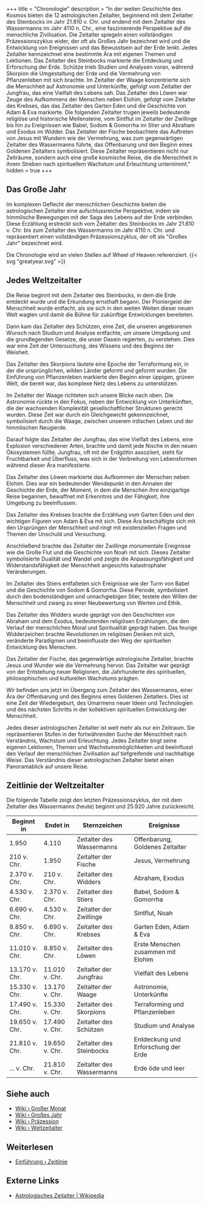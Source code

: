 +++
title = "Chronologie"
description = "In der weiten Geschichte des Kosmos bieten die 12 astrologischen Zeitalter, beginnend mit dem Zeitalter des Steinbocks im Jahr 21.810 v. Chr. und endend mit dem Zeitalter des Wassermanns im Jahr 4110 n. Chr., eine faszinierende Perspektive auf die menschliche Zivilisation. Die Zeitalter spiegeln einen vollständigen Präzessionszyklus wider, der oft als Großes Jahr bezeichnet wird und die Entwicklung von Ereignissen und das Bewusstsein auf der Erde lenkt. Jedes Zeitalter kennzeichnet eine bestimmte Ära mit eigenen Themen und Lektionen. Das Zeitalter des Steinbocks markierte die Entdeckung und Erforschung der Erde. Schütze trieb Studien und Analysen voran, während Skorpion die Umgestaltung der Erde und die Vermehrung von Pflanzenleben mit sich brachte. Im Zeitalter der Waage konzentrierte sich die Menschheit auf Astronomie und Unterkünfte, gefolgt vom Zeitalter der Jungfrau, das eine Vielfalt des Lebens sah. Das Zeitalter des Löwen war Zeuge des Aufkommens der Menschen neben Elohim, gefolgt vom Zeitalter des Krebses, das das Zeitalter des Garten Eden und die Geschichte von Adam & Eva markierte. Die folgenden Zeitalter trugen jeweils bedeutende religiöse und historische Meilensteine, vom Sintflut im Zeitalter der Zwillinge bis hin zu Ereignissen wie Babel, Sodom & Gomorrha im Stier und Abraham und Exodus im Widder. Das Zeitalter der Fische beobachtete das Auftreten von Jesus mit Wundern wie der Vermehrung, was zum gegenwärtigen Zeitalter des Wassermanns führte, das Offenbarung und den Beginn eines Goldenen Zeitalters symbolisiert. Diese Zeitalter repräsentieren nicht nur Zeiträume, sondern auch eine große kosmische Reise, die die Menschheit in ihrem Streben nach spirituellem Wachstum und Erleuchtung unternimmt."
hidden = true
+++

## Das Große Jahr

Im komplexen Geflecht der menschlichen Geschichte bieten die astrologischen Zeitalter eine aufschlussreiche Perspektive, indem sie himmlische Bewegungen mit der Saga des Lebens auf der Erde verbinden. Diese Erzählung erstreckt sich vom Zeitalter des Steinbocks im Jahr 21.810 v. Chr. bis zum Zeitalter des Wassermanns im Jahr 4110 n. Chr. und repräsentiert einen vollständigen Präzessionszyklus, der oft als "Großes Jahr" bezeichnet wird.

Die Chronologie wird an vielen Stellen auf Wheel of Heaven referenziert. {{< svg "greatyear.svg" >}}

## Jedes Weltzeitalter

Die Reise beginnt mit dem Zeitalter des Steinbocks, in dem die Erde entdeckt wurde und die Erkundung ernsthaft begann. Der Pioniergeist der Menschheit wurde entfacht, als sie sich in den weiten Weiten dieser neuen Welt wagten und damit die Bühne für zukünftige Entwicklungen bereiteten.

Dann kam das Zeitalter des Schützen, eine Zeit, die unseren angeborenen Wunsch nach Studium und Analyse entfachte, um unsere Umgebung und die grundlegenden Gesetze, die unser Dasein regierten, zu verstehen. Dies war eine Zeit der Untersuchung, des Wissens und des Beginns der Weisheit.

Das Zeitalter des Skorpions läutete eine Epoche der Terraformung ein, in der die ursprünglichen, wilden Länder geformt und geformt wurden. Die Einführung von Pflanzenleben markierte den Beginn einer üppigen, grünen Welt, die bereit war, das komplexe Netz des Lebens zu unterstützen.

Im Zeitalter der Waage richteten sich unsere Blicke nach oben. Die Astronomie rückte in den Fokus, neben der Entwicklung von Unterkünften, die der wachsenden Komplexität gesellschaftlicher Strukturen gerecht wurden. Diese Zeit war durch ein Gleichgewicht gekennzeichnet, symbolisiert durch die Waage, zwischen unserem irdischen Leben und der himmlischen Neugierde.

Darauf folgte das Zeitalter der Jungfrau, das eine Vielfalt des Lebens, eine Explosion verschiedener Arten, brachte und damit jede Nische in den neuen Ökosystemen füllte. Jungfrau, oft mit der Erdgöttin assoziiert, steht für Fruchtbarkeit und Überfluss, was sich in der Verbreitung von Lebensformen während dieser Ära manifestierte.

Das Zeitalter des Löwen markierte das Aufkommen der Menschen neben Elohim. Dies war ein bedeutender Wendepunkt in den Annalen der Geschichte der Erde, der Moment, in dem die Menschen ihre einzigartige Reise begannen, bewaffnet mit Erkenntnis und der Fähigkeit, ihre Umgebung zu beeinflussen.

Das Zeitalter des Krebses brachte die Erzählung vom Garten Eden und den wichtigen Figuren von Adam & Eva mit sich. Diese Ära beschäftigte sich mit den Ursprüngen der Menschheit und ringt mit existenziellen Fragen und Themen der Unschuld und Versuchung.

Anschließend brachte das Zeitalter der Zwillinge monumentale Ereignisse wie die Große Flut und die Geschichte von Noah mit sich. Dieses Zeitalter symbolisierte Dualität und Wandel und zeigte die Anpassungsfähigkeit und Widerstandsfähigkeit der Menschheit angesichts katastrophaler Veränderungen.

Im Zeitalter des Stiers entfalteten sich Ereignisse wie der Turm von Babel und die Geschichte von Sodom & Gomorrha. Diese Periode, symbolisiert durch den bodenständigen und unnachgiebigen Stier, testete den Willen der Menschheit und zwang zu einer Neubewertung von Werten und Ethik.

Das Zeitalter des Widders wurde geprägt von den Geschichten von Abraham und dem Exodus, bedeutenden religiösen Erzählungen, die den Verlauf der menschlichen Moral und Spiritualität geprägt haben. Das feurige Widderzeichen brachte Revolutionen im religiösen Denken mit sich, veränderte Paradigmen und beeinflusste den Weg der spirituellen Entwicklung des Menschen.

Das Zeitalter der Fische, das gegenwärtige astrologische Zeitalter, brachte Jesus und Wunder wie die Vermehrung hervor. Das Zeitalter war geprägt von der Entstehung neuer Religionen, die Jahrhunderte des spirituellen, philosophischen und kulturellen Wachstums prägten.

Wir befinden uns jetzt im Übergang zum Zeitalter des Wassermanns, einer Ära der Offenbarung und des Beginns eines Goldenen Zeitalters. Dies ist eine Zeit der Wiedergeburt, des Umarmens neuer Ideen und Technologien und des nächsten Schritts in der kollektiven spirituellen Entwicklung der Menschheit.

Jedes dieser astrologischen Zeitalter ist weit mehr als nur ein Zeitraum. Sie repräsentieren Stufen in der fortwährenden Suche der Menschheit nach Verständnis, Wachstum und Erleuchtung. Jedes Zeitalter birgt seine eigenen Lektionen, Themen und Wachstumsmöglichkeiten und beeinflusst den Verlauf der menschlichen Zivilisation auf tiefgreifende und nachhaltige Weise. Das Verständnis dieser astrologischen Zeitalter bietet einen Panoramablick auf unsere Reise.

## Zeitlinie der Weltzeitalter

Die folgende Tabelle zeigt den letzten Präzessionszyklus, der mit dem Zeitalter des Wassermanns (heute) beginnt und 25.920 Jahre zurückreicht.

| Beginnt in | Endet in   | Sternzeichen       | Ereignisse                             |
|------------|------------|--------------------|----------------------------------------|
| 1.950      | 4.110      | Zeitalter des Wassermanns | Offenbarung, Goldenes Zeitalter         |
| 210 v. Chr. | 1.950      | Zeitalter der Fische | Jesus, Vermehrung                      |
| 2.370 v. Chr. | 210 v. Chr. | Zeitalter des Widders | Abraham, Exodus                         |
| 4.530 v. Chr. | 2.370 v. Chr. | Zeitalter des Stiers | Babel, Sodom & Gomorrha                 |
| 6.690 v. Chr. | 4.530 v. Chr. | Zeitalter der Zwillinge | Sintflut, Noah                        |
| 8.850 v. Chr. | 6.690 v. Chr. | Zeitalter des Krebses | Garten Eden, Adam & Eva                 |
| 11.010 v. Chr. | 8.850 v. Chr. | Zeitalter des Löwen | Erste Menschen zusammen mit Elohim       |
| 13.170 v. Chr. | 11.010 v. Chr. | Zeitalter der Jungfrau | Vielfalt des Lebens                   |
| 15.330 v. Chr. | 13.170 v. Chr. | Zeitalter der Waage | Astronomie, Unterkünfte                 |
| 17.490 v. Chr. | 15.330 v. Chr. | Zeitalter des Skorpions | Terraforming und Pflanzenleben         |
| 19.650 v. Chr. | 17.490 v. Chr. | Zeitalter des Schützen | Studium und Analyse                    |
| 21.810 v. Chr. | 19.650 v. Chr. | Zeitalter des Steinbocks | Entdeckung und Erforschung der Erde |
| ... v. Chr. | 21.810 v. Chr. | Zeitalter des Wassermanns | Erde öde und leer                      |

## Siehe auch

- [Wiki › Großer Monat](../../wiki/great-month/)
- [Wiki › Großes Jahr](../../wiki/great-year/)
- [Wiki › Präzession](../../wiki/precession/)
- [Wiki › Weltzeitalter](../../wiki/world-age/)

## Weiterlesen

- [Einführung › Zeitlinie](../../timeline/preamble/)

## Externe Links

- [Astrologisches Zeitalter | Wikipedia](https://de.wikipedia.org/wiki/Astrologisches_Zeitalter)